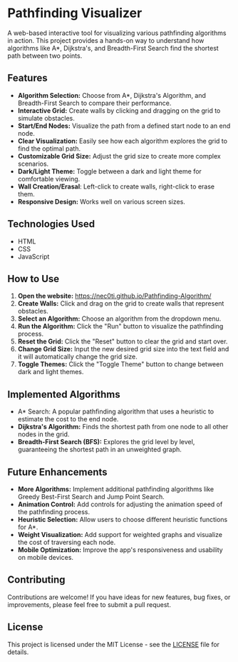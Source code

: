 # Pathfinding Visualizer

A web-based interactive tool for visualizing various pathfinding algorithms in action. This project provides a hands-on way to understand how algorithms like A*, Dijkstra's, and Breadth-First Search find the shortest path between two points.

## Features

*   **Algorithm Selection:** Choose from A*, Dijkstra's Algorithm, and Breadth-First Search to compare their performance.
*   **Interactive Grid:** Create walls by clicking and dragging on the grid to simulate obstacles.
*   **Start/End Nodes:** Visualize the path from a defined start node to an end node.
*   **Clear Visualization:** Easily see how each algorithm explores the grid to find the optimal path.
*   **Customizable Grid Size:** Adjust the grid size to create more complex scenarios.
*   **Dark/Light Theme:** Toggle between a dark and light theme for comfortable viewing.
*   **Wall Creation/Erasal**: Left-click to create walls, right-click to erase them.
*   **Responsive Design:** Works well on various screen sizes.

## Technologies Used

*   HTML
*   CSS
*   JavaScript

## How to Use

1.  **Open the website:** https://nec0ti.github.io/Pathfinding-Algorithm/ 
3.  **Create Walls:** Click and drag on the grid to create walls that represent obstacles.
4.  **Select an Algorithm:** Choose an algorithm from the dropdown menu.
5.  **Run the Algorithm:** Click the "Run" button to visualize the pathfinding process.
6.  **Reset the Grid:** Click the "Reset" button to clear the grid and start over.
7.  **Change Grid Size:** Input the new desired grid size into the text field and it will automatically change the grid size.
8.  **Toggle Themes:** Click the "Toggle Theme" button to change between dark and light themes.

## Implemented Algorithms

*   A* Search: A popular pathfinding algorithm that uses a heuristic to estimate the cost to the end node.
*   **Dijkstra's Algorithm:** Finds the shortest path from one node to all other nodes in the grid.
*   **Breadth-First Search (BFS):** Explores the grid level by level, guaranteeing the shortest path in an unweighted graph.

## Future Enhancements

*   **More Algorithms:** Implement additional pathfinding algorithms like Greedy Best-First Search and Jump Point Search.
*   **Animation Control:** Add controls for adjusting the animation speed of the pathfinding process.
*   **Heuristic Selection:** Allow users to choose different heuristic functions for A*.
*   **Weight Visualization:** Add support for weighted graphs and visualize the cost of traversing each node.
*   **Mobile Optimization:** Improve the app's responsiveness and usability on mobile devices.

## Contributing

Contributions are welcome! If you have ideas for new features, bug fixes, or improvements, please feel free to submit a pull request.

## License

This project is licensed under the MIT License - see the [LICENSE](LICENSE) file for details.
